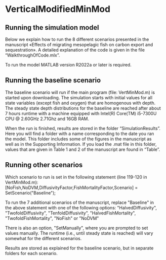 # VerticalModifiedMinMod

## Running the simulation model
Below we explain how to run the 8 different scenarios presented in the manuscript «Effects of migrating 
mesopelagic fish on carbon export and sequestration». A detailed explanation of the code is given in the 
file “WalkthroughOfCode.mlx”.

To run the model MATLAB version R2022a or later is required.

## Running the baseline scenario
The baseline scenario will run if the main program (file: VertMinMod.m) is started upon downloading.
The simulation starts with initial values for all state variables (except fish and oxygen) that are 
homogenous with depth. The steady state depth distributions for the baseline are reached after about 7 
hours runtime with a machine equipped with Intel(R) Core(TM) i5-7300U CPU @ 2.60GHz 2.71Ghz 
and 16GB RAM.

When the run is finished, results are stored in the folder “SimulationResults”. Here you will find a folder 
with a name corresponding to the date you ran the model. This folder includes some of the figures in the 
manuscript as well as in the Supporting Information. If you load the .mat file in this folder, values that are 
given in Table 1 and 2 of the manuscript are found in “Table”. 

## Running other scenarios
Which scenario to run is set in the following statement (line 119-120 in VertMinMod.m):
[NoFish,NoDVM,DiffusivityFactor,FishMortalityFactor,Scenario] = SetScenario("Baseline");
 
To run the 7 additional scenarios of the manuscript, replace "Baseline" in the above statement with one 
of the following options:
"HalvedDiffusivity", "TwofoldDiffusivity", "TenfoldDiffusivity",
"HalvedFishMortality", "TwofoldFishMortality", "NoFish" or "NoDVM"

There is also an option, "SetManually", where you are prompted to set values manually. The runtime 
(i.e., until steady state is reached) will vary somewhat for the different scenarios.

Results are stored as explained for the baseline scenario, but in separate folders for each scenario.
 
